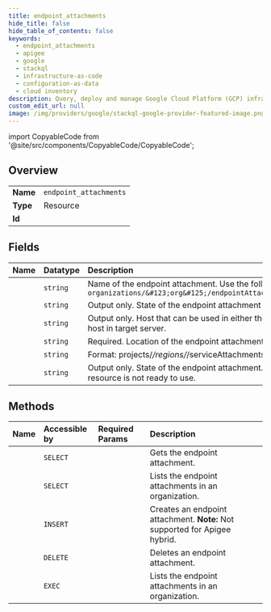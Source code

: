 ```yaml
---
title: endpoint_attachments
hide_title: false
hide_table_of_contents: false
keywords:
  - endpoint_attachments
  - apigee
  - google    
  - stackql
  - infrastructure-as-code
  - configuration-as-data
  - cloud inventory
description: Query, deploy and manage Google Cloud Platform (GCP) infrastructure and resources using SQL
custom_edit_url: null
image: /img/providers/google/stackql-google-provider-featured-image.png
---
```


import CopyableCode from '@site/src/components/CopyableCode/CopyableCode';




## Overview
<table><tbody>
<tr><td><b>Name</b></td><td><code>endpoint_attachments</code></td></tr>
<tr><td><b>Type</b></td><td>Resource</td></tr>
<tr><td><b>Id</b></td><td><CopyableCode code="google.apigee.endpoint_attachments" /></td></tr>
</tbody></table>

## Fields
| Name | Datatype | Description |
|:-----|:---------|:------------|
| <CopyableCode code="name" /> | `string` | Name of the endpoint attachment. Use the following structure in your request: `organizations/&#123;org&#125;/endpointAttachments/&#123;endpoint_attachment&#125;` |
| <CopyableCode code="connectionState" /> | `string` | Output only. State of the endpoint attachment connection to the service attachment. |
| <CopyableCode code="host" /> | `string` | Output only. Host that can be used in either the HTTP target endpoint directly or as the host in target server. |
| <CopyableCode code="location" /> | `string` | Required. Location of the endpoint attachment. |
| <CopyableCode code="serviceAttachment" /> | `string` | Format: projects/*/regions/*/serviceAttachments/* |
| <CopyableCode code="state" /> | `string` | Output only. State of the endpoint attachment. Values other than `ACTIVE` mean the resource is not ready to use. |
## Methods
| Name | Accessible by | Required Params | Description |
|:-----|:--------------|:----------------|:------------|
| <CopyableCode code="organizations_endpoint_attachments_get" /> | `SELECT` | <CopyableCode code="endpointAttachmentsId, organizationsId" /> | Gets the endpoint attachment. |
| <CopyableCode code="organizations_endpoint_attachments_list" /> | `SELECT` | <CopyableCode code="organizationsId" /> | Lists the endpoint attachments in an organization. |
| <CopyableCode code="organizations_endpoint_attachments_create" /> | `INSERT` | <CopyableCode code="organizationsId" /> | Creates an endpoint attachment. **Note:** Not supported for Apigee hybrid. |
| <CopyableCode code="organizations_endpoint_attachments_delete" /> | `DELETE` | <CopyableCode code="endpointAttachmentsId, organizationsId" /> | Deletes an endpoint attachment. |
| <CopyableCode code="_organizations_endpoint_attachments_list" /> | `EXEC` | <CopyableCode code="organizationsId" /> | Lists the endpoint attachments in an organization. |
